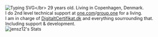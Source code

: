 ![Typing SVG](https://readme-typing-svg.demolab.com?font=Fira+Code&pause=1000&width=435&lines=Hello%2C+im+Jens!)</br>
29 years old. Living in Copenhagen, Denmark.</br>
I do 2nd level technical support at [one.com](https://one.com)/[group.one](https://group.one) for a living.</br>
I am in charge of [DigitaltCertifikat.dk](https://digitaltcertifikat.dk) and everything sourrounding that. Including support & development.</br>
![jensz12's Stats](https://github-readme-stats.vercel.app/api?username=jensz12&theme=dark&show_icons=true&hide_border=true&count_private=true)

